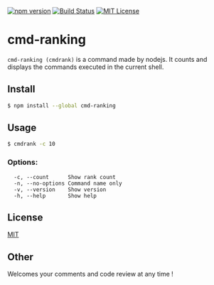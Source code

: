 [![npm version](https://badge.fury.io/js/cmdrank.svg)](https://badge.fury.io/js/cmdrank)
[![Build Status](https://travis-ci.org/k-kuwahara/cmdrank.svg?branch=master)](https://travis-ci.org/k-kuwahara/cmdrank)
[![MIT License](http://img.shields.io/badge/license-MIT-blue.svg?style=flat)](LICENSE)

# cmd-ranking
`cmd-ranking (cmdrank)` is a command made by nodejs.
It counts and displays the commands executed in the current shell.

## Install

```bash
$ npm install --global cmd-ranking
```

## Usage

```bash
$ cmdrank -c 10
```

### Options:

```
  -c, --count      Show rank count
  -n, --no-options Command name only
  -v, --version    Show version
  -h, --help       Show help
```

## License
[MIT](https://github.com/k-kuwahara/cmdrank/blob/master/LICENSE)

## Other
Welcomes your comments and code review at any time !
